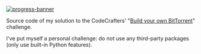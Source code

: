 [![progress-banner](https://app.codecrafters.io/progress/bittorrent/3a21943b-6dbe-4331-a5c2-5d45f80e36bc)](https://app.codecrafters.io/users/EpocDotFr)

Source code of my solution to the CodeCrafters' "[Build your own BitTorrent](https://codecrafters.io/challenges/bittorrent)"
challenge.

I've put myself a personal challenge: do not use any third-party packages (only use built-in Python features).